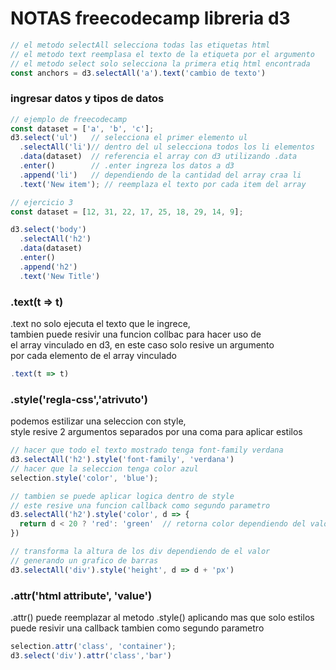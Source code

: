 # NOTAS freecodecamp libreria d3

```javascript
// el metodo selectAll selecciona todas las etiquetas html
// el metodo text reemplasa el texto de la etiqueta por el argumento
// el metodo select solo selecciona la primera etiq html encontrada
const anchors = d3.selectAll('a').text('cambio de texto')
```

### ingresar datos y tipos de datos
```javascript
// ejemplo de freecodecamp
const dataset = ['a', 'b', 'c'];
d3.select('ul')   // selecciona el primer elemento ul
  .selectAll('li')// dentro del ul selecciona todos los li elementos
  .data(dataset)  // referencia el array con d3 utilizando .data 
  .enter()        // .enter ingreza los datos a d3
  .append('li')   // dependiendo de la cantidad del array craa li
  .text('New item'); // reemplaza el texto por cada item del array

// ejercicio 3
const dataset = [12, 31, 22, 17, 25, 18, 29, 14, 9];

d3.select('body')
  .selectAll('h2')
  .data(dataset)
  .enter()
  .append('h2')
  .text('New Title')

```

### .text(t => t)

.text no solo ejecuta el texto que le ingrece,  
tambien puede resivir una funcion collbac para hacer uso de  
el array vinculado en d3, en este caso solo resive un argumento  
por cada elemento de el array vinculado  

```javascript
.text(t => t)
```

### .style('regla-css','atrivuto')

podemos estilizar una seleccion con style,   
style resive 2 argumentos separados por una coma para aplicar estilos  

```javascript
// hacer que todo el texto mostrado tenga font-family verdana
d3.selectAll('h2').style('font-family', 'verdana')
// hacer que la seleccion tenga color azul  
selection.style('color', 'blue');

// tambien se puede aplicar logica dentro de style
// este resive una funcion callback como segundo parametro
d3.selectAll('h2').style('color', d => {
  return d < 20 ? 'red': 'green'  // retorna color dependiendo del valor del h2
})

// transforma la altura de los div dependiendo de el valor
// generando un grafico de barras
d3.selectAll('div').style('height', d => d + 'px')

```

### .attr('html attribute', 'value')

.attr() puede reemplazar al metodo .style() aplicando mas que solo estilos  
puede resivir una callback tambien como segundo parametro  

```javascript
selection.attr('class', 'container');
d3.select('div').attr('class','bar')
```